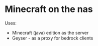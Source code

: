 # Minecraft on the nas

Uses: 
* Minecraft (java) edition as the server
* Geyser - as a proxy for bedrock clients


